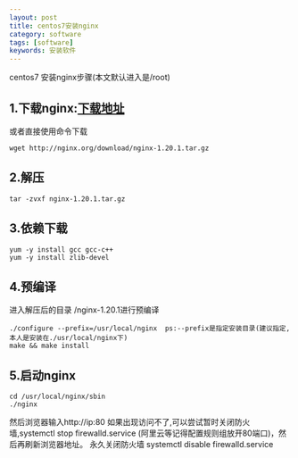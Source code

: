 ```yaml
---
layout: post
title: centos7安装nginx
category: software
tags: [software]
keywords: 安装软件
---
```

centos7 安装nginx步骤(本文默认进入是/root)
## 1.下载nginx:[下载地址](http://nginx.org/en/download.html)
或者直接使用命令下载 
```
wget http://nginx.org/download/nginx-1.20.1.tar.gz  
```
## 2.解压
```
tar -zvxf nginx-1.20.1.tar.gz  
```
## 3.依赖下载
```
yum -y install gcc gcc-c++
yum -y install zlib-devel
```
## 4.预编译
进入解压后的目录  /nginx-1.20.1进行预编译 
```
./configure --prefix=/usr/local/nginx  ps:--prefix是指定安装目录(建议指定,本人是安装在./usr/local/nginx下)
make && make install
```
## 5.启动nginx
```
cd /usr/local/nginx/sbin
./nginx
```
然后浏览器输入http://ip:80
如果出现访问不了,可以尝试暂时关闭防火墙,systemctl stop firewalld.service (阿里云等记得配置规则组放开80端口)，然后再刷新浏览器地址。
永久关闭防火墙 systemctl disable firewalld.service  



    
